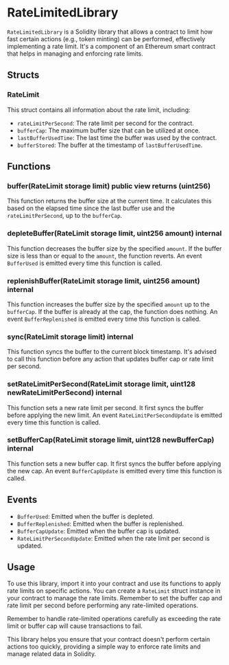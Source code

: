 # RateLimitedLibrary

`RateLimitedLibrary` is a Solidity library that allows a contract to limit how fast certain actions (e.g., token minting) can be performed, effectively implementing a rate limit. It's a component of an Ethereum smart contract that helps in managing and enforcing rate limits.

## Structs

### RateLimit

This struct contains all information about the rate limit, including:

- `rateLimitPerSecond`: The rate limit per second for the contract.
- `bufferCap`: The maximum buffer size that can be utilized at once.
- `lastBufferUsedTime`: The last time the buffer was used by the contract.
- `bufferStored`: The buffer at the timestamp of `lastBufferUsedTime`.

## Functions

### buffer(RateLimit storage limit) public view returns (uint256)

This function returns the buffer size at the current time. It calculates this based on the elapsed time since the last buffer use and the `rateLimitPerSecond`, up to the `bufferCap`.

### depleteBuffer(RateLimit storage limit, uint256 amount) internal

This function decreases the buffer size by the specified `amount`. If the buffer size is less than or equal to the `amount`, the function reverts. An event `BufferUsed` is emitted every time this function is called.

### replenishBuffer(RateLimit storage limit, uint256 amount) internal

This function increases the buffer size by the specified `amount` up to the `bufferCap`. If the buffer is already at the cap, the function does nothing. An event `BufferReplenished` is emitted every time this function is called.

### sync(RateLimit storage limit) internal

This function syncs the buffer to the current block timestamp. It's advised to call this function before any action that updates buffer cap or rate limit per second.

### setRateLimitPerSecond(RateLimit storage limit, uint128 newRateLimitPerSecond) internal

This function sets a new rate limit per second. It first syncs the buffer before applying the new limit. An event `RateLimitPerSecondUpdate` is emitted every time this function is called.

### setBufferCap(RateLimit storage limit, uint128 newBufferCap) internal

This function sets a new buffer cap. It first syncs the buffer before applying the new cap. An event `BufferCapUpdate` is emitted every time this function is called.

## Events

- `BufferUsed`: Emitted when the buffer is depleted.
- `BufferReplenished`: Emitted when the buffer is replenished.
- `BufferCapUpdate`: Emitted when the buffer cap is updated.
- `RateLimitPerSecondUpdate`: Emitted when the rate limit per second is updated.

## Usage

To use this library, import it into your contract and use its functions to apply rate limits on specific actions. You can create a `RateLimit` struct instance in your contract to manage the rate limits. Remember to set the buffer cap and rate limit per second before performing any rate-limited operations.

Remember to handle rate-limited operations carefully as exceeding the rate limit or buffer cap will cause transactions to fail. 

This library helps you ensure that your contract doesn't perform certain actions too quickly, providing a simple way to enforce rate limits and manage related data in Solidity.
